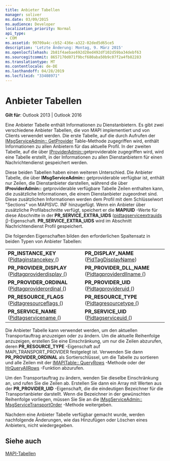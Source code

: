 ```yaml
---
title: Anbieter Tabellen
manager: soliver
ms.date: 03/09/2015
ms.audience: Developer
localization_priority: Normal
api_type:
- COM
ms.assetid: 99709a4c-cb52-436e-a322-02ded5d65ce5
description: 'Letzte Änderung: Montag, 9. März 2015'
ms.openlocfilehash: 2b81f4aebae692d28ed492df102d59ba34debf63
ms.sourcegitcommit: 8657170d071f9bcf680aba50b9c07f2a4fb82283
ms.translationtype: MT
ms.contentlocale: de-DE
ms.lasthandoff: 04/28/2019
ms.locfileid: "33408971"
---
```

# <a name="provider-tables"></a>Anbieter Tabellen

  
  
**Gilt für**: Outlook 2013 | Outlook 2016 
  
Eine Anbieter Tabelle enthält Informationen zu Dienstanbietern. Es gibt zwei verschiedene Anbieter Tabellen, die von MAPI implementiert und von Clients verwendet werden. Die erste Tabelle, auf die durch Aufrufen der [IMsgServiceAdmin:: GetProvider](imsgserviceadmin-getprovidertable.md) Table-Methode zugegriffen wird, enthält Informationen zu allen Anbietern für das aktuelle Profil. In der zweiten Tabelle, auf die über [IProviderAdmin::](iprovideradmin-getprovidertable.md)getproviderable zugegriffen wird, wird eine Tabelle erstellt, in der Informationen zu allen Dienstanbietern für einen Nachrichtendienst gespeichert werden.
  
Diese beiden Tabellen haben einen weiteren Unterschied. Die Anbieter Tabelle, die über **IMsgServiceAdmin::** getproviderable verfügbar ist, enthält nur Zeilen, die Dienstanbieter darstellen, während die über **IProviderAdmin::** getproviderable verfügbare Tabelle Zeilen enthalten kann, die zusätzliche Informationen, die einem Dienstanbieter zugeordnet sind. Diese zusätzlichen Informationen werden dem Profil mit dem Schlüsselwort "Sections" von MAPISVC. INF hinzugefügt. Wenn ein Anbieter über zusätzliche Profilabschnitte verfügt, speichert er die **MAPIUID** -Werte für diese Abschnitte in der **PR_SERVICE_EXTRA_UIDS** ([pidtagserviceextrauids (](pidtagserviceextrauids-canonical-property.md))-Eigenschaft. **PR_SERVICE_EXTRA_UIDS** wird im Abschnitt Nachrichtendienst Profil gespeichert. 
  
Die folgenden Eigenschaften bilden den erforderlichen Spaltensatz in beiden Typen von Anbieter Tabellen:
  
|||
|:-----|:-----|
|**PR_INSTANCE_KEY** ([Pidtaginstancekey (](pidtaginstancekey-canonical-property.md))  <br/> |**PR_DISPLAY_NAME** ([PidTagDisplayName](pidtagdisplayname-canonical-property.md))  <br/> |
|**PR_PROVIDER_DISPLAY** ([Pidtagproviderdisplay (](pidtagproviderdisplay-canonical-property.md))  <br/> |**PR_PROVIDER_DLL_NAME** ([Pidtagproviderdllname (](pidtagproviderdllname-canonical-property.md))  <br/> |
|**PR_PROVIDER_ORDINAL** ([Pidtagproviderordinal (](pidtagproviderordinal-canonical-property.md))  <br/> |**PR_PROVIDER_UID** ([Pidtagprovideruid (](pidtagprovideruid-canonical-property.md))  <br/> |
|**PR_RESOURCE_FLAGS** ([Pidtagresourceflags (](pidtagresourceflags-canonical-property.md))  <br/> |**PR_RESOURCE_TYPE** ([Pidtagresourcetype (](pidtagresourcetype-canonical-property.md))  <br/> |
|**PR_SERVICE_NAME** ([Pidtagservicename (](pidtagservicename-canonical-property.md))  <br/> |**PR_SERVICE_UID** ([Pidtagserviceuid (](pidtagserviceuid-canonical-property.md))  <br/> |
   
Die Anbieter Tabelle kann verwendet werden, um den aktuellen Transportauftrag anzuzeigen oder zu ändern. Um die aktuelle Reihenfolge anzuzeigen, erstellen Sie eine Einschränkung, um nur die Zeilen abzurufen, deren **PR_RESOURCE_TYPE** -Eigenschaft auf MAPI_TRANSPORT_PROVIDER festgelegt ist. Verwenden Sie dann **PR_PROVIDER_ORDINAL** als Sortierschlüssel, um die Tabelle zu sortieren und alle Zeilen mit der [IMAPITable:: QueryRows](imapitable-queryrows.md) -Methode oder der [HrQueryAllRows](hrqueryallrows.md) -Funktion abzurufen. 
  
Um den Transportauftrag zu ändern, wenden Sie dieselbe Einschränkung an, und rufen Sie die Zeilen ab. Erstellen Sie dann ein Array mit Werten aus der **PR_PROVIDER_UID** -Eigenschaft, die die eindeutigen Bezeichner für die Transportanbieter darstellt. Wenn die Bezeichner in der gewünschten Reihenfolge vorliegen, müssen Sie Sie an die [IMsgServiceAdmin:: MsgServiceTransportOrder](imsgserviceadmin-msgservicetransportorder.md) -Methode weitergeben. 
  
Nachdem eine Anbieter Tabelle verfügbar gemacht wurde, werden nachfolgende Änderungen, wie das Hinzufügen oder Löschen eines Anbieters, nicht wiedergegeben.
  
## <a name="see-also"></a>Siehe auch



[MAPI-Tabellen](mapi-tables.md)

